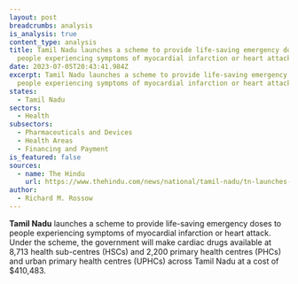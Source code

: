 ```yaml
---
layout: post
breadcrumbs: analysis
is_analysis: true
content_type: analysis
title: Tamil Nadu launches a scheme to provide life-saving emergency doses to
  people experiencing symptoms of myocardial infarction or heart attack
date: 2023-07-05T20:43:41.984Z
excerpt: Tamil Nadu launches a scheme to provide life-saving emergency doses to
  people experiencing symptoms of myocardial infarction or heart attack.
states:
  - Tamil Nadu
sectors:
  - Health
subsectors:
  - Pharmaceuticals and Devices
  - Health Areas
  - Financing and Payment
is_featured: false
sources:
  - name: The Hindu
    url: https://www.thehindu.com/news/national/tamil-nadu/tn-launches-scheme-providing-life-saving-cardiac-drugs-through-more-than-10000-primary-level-health-facilities/article67015389.ece
author:
  - Richard M. Rossow
---
```

**Tamil Nadu** launches a scheme to provide life-saving emergency doses to people experiencing symptoms of myocardial infarction or heart attack. Under the scheme, the government will make cardiac drugs available at 8,713 health sub-centres (HSCs) and 2,200 primary health centres (PHCs) and urban primary health centres (UPHCs) across Tamil Nadu at a cost of $410,483.